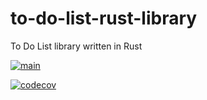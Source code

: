 # to-do-list-rust-library
To Do List library written in Rust

[![main](https://github.com/intrepion/to-do-list-rust-library/actions/workflows/main.yml/badge.svg?branch=main)](https://github.com/intrepion/to-do-list-rust-library/actions/workflows/main.yml)

[![codecov](https://codecov.io/gh/intrepion/to-do-list-rust-library/branch/main/graph/badge.svg?token=OXUKLO5DQW)](https://codecov.io/gh/intrepion/to-do-list-rust-library)
